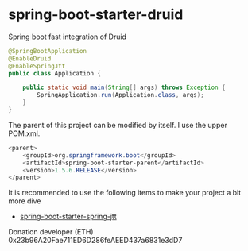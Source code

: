 # spring-boot-starter-druid
Spring boot fast integration of Druid



```java
@SpringBootApplication
@EnableDruid
@EnableSpringJtt
public class Application {

	public static void main(String[] args) throws Exception {
		SpringApplication.run(Application.class, args);
	}
}

```



The parent of this project can be modified by itself. I use the upper POM.xml.
```java
<parent>
	<groupId>org.springframework.boot</groupId>
	<artifactId>spring-boot-starter-parent</artifactId>
	<version>1.5.6.RELEASE</version>
</parent>
```




It is recommended to use the following items to make your project a bit more dive

* [spring-boot-starter-spring-jtt](https://github.com/15174834/spring-boot-starter-spring-jtt) 




Donation developer (ETH)<br>
0x23b96A20Fae711ED6D286feAEED437a6831e3dD7